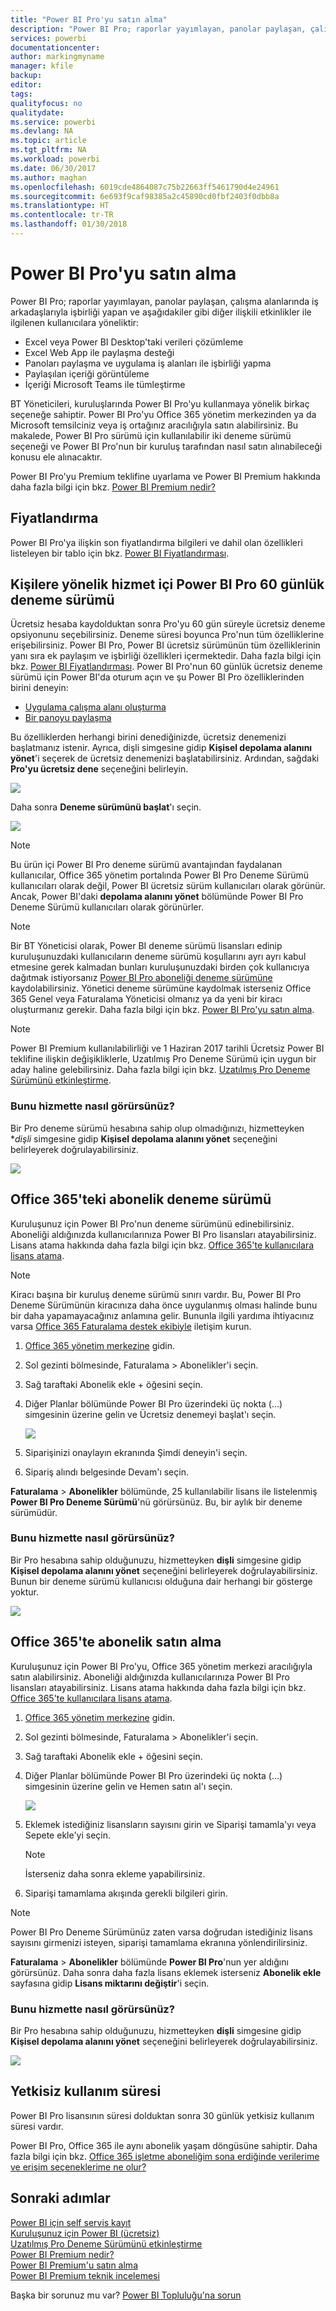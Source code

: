 ```yaml
---
title: "Power BI Pro'yu satın alma"
description: "Power BI Pro; raporlar yayımlayan, panolar paylaşan, çalışma alanlarında iş arkadaşlarıyla işbirliği yapan ve ilişkili diğer etkinlikler ile ilgilenen kullanıcılara yöneliktir."
services: powerbi
documentationcenter: 
author: markingmyname
manager: kfile
backup: 
editor: 
tags: 
qualityfocus: no
qualitydate: 
ms.service: powerbi
ms.devlang: NA
ms.topic: article
ms.tgt_pltfrm: NA
ms.workload: powerbi
ms.date: 06/30/2017
ms.author: maghan
ms.openlocfilehash: 6019cde4864087c75b22663ff5461790d4e24961
ms.sourcegitcommit: 6e693f9caf98385a2c45890cd0fbf2403f0dbb8a
ms.translationtype: HT
ms.contentlocale: tr-TR
ms.lasthandoff: 01/30/2018
---
```

# <a name="purchasing-power-bi-pro"></a>Power BI Pro'yu satın alma
Power BI Pro; raporlar yayımlayan, panolar paylaşan, çalışma alanlarında iş arkadaşlarıyla işbirliği yapan ve aşağıdakiler gibi diğer ilişkili etkinlikler ile ilgilenen kullanıcılara yöneliktir:

* Excel veya Power BI Desktop'taki verileri çözümleme
* Excel Web App ile paylaşma desteği
* Panoları paylaşma ve uygulama iş alanları ile işbirliği yapma
* Paylaşılan içeriği görüntüleme
* İçeriği Microsoft Teams ile tümleştirme

BT Yöneticileri, kuruluşlarında Power BI Pro'yu kullanmaya yönelik birkaç seçeneğe sahiptir. Power BI Pro'yu Office 365 yönetim merkezinden ya da Microsoft temsilciniz veya iş ortağınız aracılığıyla satın alabilirsiniz. Bu makalede, Power BI Pro sürümü için kullanılabilir iki deneme sürümü seçeneği ve Power BI Pro'nun bir kuruluş tarafından nasıl satın alınabileceği konusu ele alınacaktır.

Power BI Pro'yu Premium teklifine uyarlama ve Power BI Premium hakkında daha fazla bilgi için bkz. [Power BI Premium nedir?](service-premium.md)

## <a name="pricing"></a>Fiyatlandırma
Power BI Pro'ya ilişkin son fiyatlandırma bilgileri ve dahil olan özellikleri listeleyen bir tablo için bkz. [Power BI Fiyatlandırması](https://powerbi.microsoft.com/pricing/).

## <a name="in-service-power-bi-pro-60-day-trial-for-individuals"></a>Kişilere yönelik hizmet içi Power BI Pro 60 günlük deneme sürümü
Ücretsiz hesaba kaydolduktan sonra Pro'yu 60 gün süreyle ücretsiz deneme opsiyonunu seçebilirsiniz. Deneme süresi boyunca Pro'nun tüm özelliklerine erişebilirsiniz. Power BI Pro, Power BI ücretsiz sürümünün tüm özelliklerinin yanı sıra ek paylaşım ve işbirliği özellikleri içermektedir. Daha fazla bilgi için bkz. [Power BI Fiyatlandırması](https://powerbi.microsoft.com/pricing). Power BI Pro'nun 60 günlük ücretsiz deneme sürümü için Power BI'da oturum açın ve şu Power BI Pro özelliklerinden birini deneyin:

* [Uygulama çalışma alanı oluşturma](service-create-distribute-apps.md)
* [Bir panoyu paylaşma](service-share-dashboards.md)

Bu özelliklerden herhangi birini denediğinizde, ücretsiz denemenizi başlatmanız istenir. Ayrıca, dişli simgesine gidip **Kişisel depolama alanını yönet**'i seçerek de ücretsiz denemenizi başlatabilirsiniz. Ardından, sağdaki **Pro'yu ücretsiz dene** seçeneğini belirleyin.

![](media/service-admin-purchasing-power-bi-pro/powerbi-pro-trial1.png)

Daha sonra **Deneme sürümünü başlat**'ı seçin.

![](media/service-admin-purchasing-power-bi-pro/powerbi-pro-trial2.png)

> [!NOTE]
> Bu ürün içi Power BI Pro deneme sürümü avantajından faydalanan kullanıcılar, Office 365 yönetim portalında Power BI Pro Deneme Sürümü kullanıcıları olarak değil, Power BI ücretsiz sürüm kullanıcıları olarak görünür. Ancak, Power BI'daki **depolama alanını yönet** bölümünde Power BI Pro Deneme Sürümü kullanıcıları olarak görünürler.

> [!NOTE]
> Bir BT Yöneticisi olarak, Power BI deneme sürümü lisansları edinip kuruluşunuzdaki kullanıcıların deneme sürümü koşullarını ayrı ayrı kabul etmesine gerek kalmadan bunları kuruluşunuzdaki birden çok kullanıcıya dağıtmak istiyorsanız [Power BI Pro aboneliği deneme sürümüne](https://portal.office.com/Signup/MainSignup15.aspx?OfferId=d59682f3-3e3b-4686-9c00-7c7c1c736085&dl=POWER_BI_PRO) kaydolabilirsiniz. Yönetici deneme sürümüne kaydolmak isterseniz Office 365 Genel veya Faturalama Yöneticisi olmanız ya da yeni bir kiracı oluşturmanız gerekir. Daha fazla bilgi için bkz. [Power BI Pro'yu satın alma](service-admin-purchasing-power-bi-pro.md).

> [!NOTE]
> Power BI Premium kullanılabilirliği ve 1 Haziran 2017 tarihli Ücretsiz Power BI teklifine ilişkin değişikliklerle, Uzatılmış Pro Deneme Sürümü için uygun bir aday haline gelebilirsiniz. Daha fazla bilgi için bkz. [Uzatılmış Pro Deneme Sürümünü etkinleştirme](service-extended-pro-trial.md).

### <a name="what-this-looks-like-within-the-service"></a>Bunu hizmette nasıl görürsünüz?
Bir Pro deneme sürümü hesabına sahip olup olmadığınızı, hizmetteyken **dişli* simgesine gidip **Kişisel depolama alanını yönet** seçeneğini belirleyerek doğrulayabilirsiniz.

![](media/service-admin-purchasing-power-bi-pro/powerbi-pro-trial3.png)

## <a name="subscription-trial-in-office-365"></a>Office 365'teki abonelik deneme sürümü
Kuruluşunuz için Power BI Pro'nun deneme sürümünü edinebilirsiniz. Aboneliği aldığınızda kullanıcılarınıza Power BI Pro lisansları atayabilirsiniz. Lisans atama hakkında daha fazla bilgi için bkz. [Office 365'te kullanıcılara lisans atama](https://support.office.com/article/Assign-or-unassign-licenses-for-Office-365-for-business-997596b5-4173-4627-b915-36abac6786dc).

> [!NOTE]
> Kiracı başına bir kuruluş deneme sürümü sınırı vardır. Bu, Power BI Pro Deneme Sürümünün kiracınıza daha önce uygulanmış olması halinde bunu bir daha yapamayacağınız anlamına gelir. Bununla ilgili yardıma ihtiyacınız varsa [Office 365 Faturalama destek ekibiyle](https://support.office.microsoft.com/article/Contact-Office-365-for-business-support-Admin-Help-32a17ca7-6fa0-4870-8a8d-e25ba4ccfd4b?CorrelationId=552bbf37-214f-4202-80cb-b94240dcd671&ui=en-US&rs=en-US&ad=US#BKMK_call_support) iletişim kurun.
> 

1. [Office 365 yönetim merkezine](https://portal.office.com/admin/default.aspx) gidin.
2. Sol gezinti bölmesinde, Faturalama > Abonelikler'i seçin.
3. Sağ taraftaki Abonelik ekle + öğesini seçin.
4. Diğer Planlar bölümünde Power BI Pro üzerindeki üç nokta (…) simgesinin üzerine gelin ve Ücretsiz denemeyi başlat'ı seçin.
   
    ![](media/service-admin-purchasing-power-bi-pro/organization-pro-trial1.png)
5. Siparişinizi onaylayın ekranında Şimdi deneyin'i seçin.
6. Sipariş alındı belgesinde Devam'ı seçin.

**Faturalama** > **Abonelikler** bölümünde, 25 kullanılabilir lisans ile listelenmiş **Power BI Pro Deneme Sürümü**'nü görürsünüz. Bu, bir aylık bir deneme sürümüdür.

### <a name="what-this-looks-like-within-the-service"></a>Bunu hizmette nasıl görürsünüz?
Bir Pro hesabına sahip olduğunuzu, hizmetteyken **dişli** simgesine gidip **Kişisel depolama alanını yönet** seçeneğini belirleyerek doğrulayabilirsiniz. Bunun bir deneme sürümü kullanıcısı olduğuna dair herhangi bir gösterge yoktur.

![](media/service-admin-purchasing-power-bi-pro/powerbi-pro3.png)

## <a name="purchase-subscription-in-office-365"></a>Office 365'te abonelik satın alma
Kuruluşunuz için Power BI Pro'yu, Office 365 yönetim merkezi aracılığıyla satın alabilirsiniz. Aboneliği aldığınızda kullanıcılarınıza Power BI Pro lisansları atayabilirsiniz. Lisans atama hakkında daha fazla bilgi için bkz. [Office 365'te kullanıcılara lisans atama](https://support.office.com/article/Assign-or-unassign-licenses-for-Office-365-for-business-997596b5-4173-4627-b915-36abac6786dc).

1. [Office 365 yönetim merkezine](https://portal.office.com/admin/default.aspx) gidin.
2. Sol gezinti bölmesinde, Faturalama > Abonelikler'i seçin.
3. Sağ taraftaki Abonelik ekle + öğesini seçin.
4. Diğer Planlar bölümünde Power BI Pro üzerindeki üç nokta (…) simgesinin üzerine gelin ve Hemen satın al'ı seçin.
   
    ![](media/service-admin-purchasing-power-bi-pro/organization-pro1.png)
5. Eklemek istediğiniz lisansların sayısını girin ve Siparişi tamamla'yı veya Sepete ekle'yi seçin.
   
   > [!NOTE]
   > İsterseniz daha sonra ekleme yapabilirsiniz.
   > 
   > 
6. Siparişi tamamlama akışında gerekli bilgileri girin.

> [!NOTE]
> Power BI Pro Deneme Sürümünüz zaten varsa doğrudan istediğiniz lisans sayısını girmenizi isteyen, siparişi tamamlama ekranına yönlendirilirsiniz.
> 
> 

**Faturalama** > **Abonelikler** bölümünde **Power BI Pro**'nun yer aldığını görürsünüz. Daha sonra daha fazla lisans eklemek isterseniz **Abonelik ekle** sayfasına gidip **Lisans miktarını değiştir**'i seçin.

### <a name="what-this-looks-like-within-the-service"></a>Bunu hizmette nasıl görürsünüz?
Bir Pro hesabına sahip olduğunuzu, hizmetteyken **dişli** simgesine gidip **Kişisel depolama alanını yönet** seçeneğini belirleyerek doğrulayabilirsiniz.

![](media/service-admin-purchasing-power-bi-pro/powerbi-pro3.png)

## <a name="grace-period"></a>Yetkisiz kullanım süresi
Power BI Pro lisansının süresi dolduktan sonra 30 günlük yetkisiz kullanım süresi vardır. 

Power BI Pro, Office 365 ile aynı abonelik yaşam döngüsüne sahiptir. Daha fazla bilgi için bkz. [Office 365 işletme aboneliğim sona erdiğinde verilerime ve erişim seçeneklerime ne olur?](https://support.office.com/en-us/article/What-happens-to-my-data-and-access-when-my-Office-365-for-business-subscription-ends-4436582f-211a-45ec-b72e-33647f97d8a3)

## <a name="next-steps"></a>Sonraki adımlar
[Power BI için self servis kayıt](service-self-service-signup-for-power-bi.md)  
[Kuruluşunuz için Power BI (ücretsiz)](service-admin-service-free-in-your-organization.md)  
[Uzatılmış Pro Deneme Sürümünü etkinleştirme](service-extended-pro-trial.md)  
[Power BI Premium nedir?](service-premium.md)  
[Power BI Premium'u satın alma](service-admin-premium-purchase.md)  
[Power BI Premium teknik incelemesi](https://aka.ms/pbipremiumwhitepaper)  

Başka bir sorunuz mu var? [Power BI Topluluğu'na sorun](http://community.powerbi.com/)

